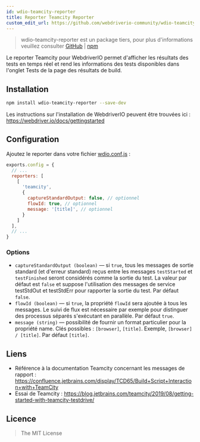 ```yaml
---
id: wdio-teamcity-reporter
title: Reporter Teamcity Reporter
custom_edit_url: https://github.com/webdriverio-community/wdio-teamcity-reporter/edit/main/README.md
---
```



> wdio-teamcity-reporter est un package tiers, pour plus d'informations veuillez consulter [GitHub](https://github.com/webdriverio-community/wdio-teamcity-reporter) | [npm](https://www.npmjs.com/package/wdio-teamcity-reporter)

Le reporter Teamcity pour WebdriverIO permet d'afficher les résultats des tests en temps réel et rend les informations des tests disponibles dans l'onglet Tests de la page des résultats de build.


## Installation

```bash
npm install wdio-teamcity-reporter --save-dev
```

Les instructions sur l'installation de WebdriverIO peuvent être trouvées ici : https://webdriver.io/docs/gettingstarted


## Configuration

Ajoutez le reporter dans votre fichier [wdio.conf.js](http://webdriver.io/guide/testrunner/configurationfile.html) :

```javascript
exports.config = {
  // ...
  reporters: [
    [
      'teamcity',
      {
        captureStandardOutput: false, // optionnel
        flowId: true, // optionnel
        message: '[title]', // optionnel
      }
    ]
  ],
  // ...
}
```

### Options

- `captureStandardOutput (boolean)` — si `true`, tous les messages de sortie standard (et d'erreur standard) reçus entre les messages `testStarted` et `testFinished` seront considérés comme la sortie du test. La valeur par défaut est `false` et suppose l'utilisation des messages de service testStdOut et testStdErr pour rapporter la sortie du test. Par défaut `false`.
- `flowId (boolean)` — si `true`, la propriété `flowId` sera ajoutée à tous les messages. Le suivi de flux est nécessaire par exemple pour distinguer des processus séparés s'exécutant en parallèle. Par défaut `true`.
- `message (string)` — possibilité de fournir un format particulier pour la propriété name. Clés possibles : `[browser]`, `[title]`. Exemple, `[browser] / [title]`. Par défaut `[title]`.


## Liens

- Référence à la documentation Teamcity concernant les messages de rapport : https://confluence.jetbrains.com/display/TCD65/Build+Script+Interaction+with+TeamCity
- Essai de Teamcity : https://blog.jetbrains.com/teamcity/2019/08/getting-started-with-teamcity-testdrive/


## Licence

> The MIT License